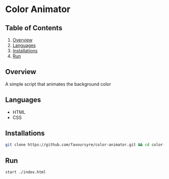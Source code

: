 # Color Animator

## Table of Contents

1. [Overview](#overview)
2. [Languages](#languages)
3. [Installations](#installations)
4. [Run](#run)

## Overview

A simple script that animates the background color

## Languages

- HTML
- CSS

## Installations

```bash
git clone https://github.com/favoursyre/color-animator.git && cd color-animator
```

## Run

```bash
start ./index.html
```
